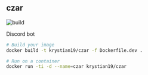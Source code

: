 ## czar

![build](https://github.com/Krystian19/czar/workflows/.github/workflows/ci.yml/badge.svg)

Discord bot

```sh
# Build your image
docker build -t krystian19/czar -f Dockerfile.dev .

# Run on a container
docker run -ti -d --name=czar krystian19/czar
```
